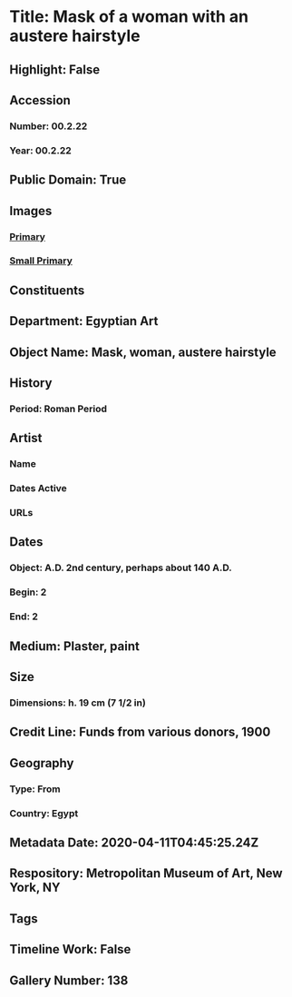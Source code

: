 # Title: Mask of a woman with an austere hairstyle
## Highlight: False
## Accession
### Number: 00.2.22
### Year: 00.2.22
## Public Domain: True
## Images
### [Primary](https://images.metmuseum.org/CRDImages/eg/original/vsromanlady3.jpg)
### [Small Primary](https://images.metmuseum.org/CRDImages/eg/web-large/vsromanlady3.jpg)
## Constituents
## Department: Egyptian Art
## Object Name: Mask, woman, austere hairstyle
## History
### Period: Roman Period
## Artist
### Name
### Dates Active
### URLs
## Dates
### Object: A.D. 2nd century, perhaps about 140 A.D.
### Begin: 2
### End: 2
## Medium: Plaster, paint
## Size
### Dimensions: h. 19 cm (7 1/2 in)
## Credit Line: Funds from various donors, 1900
## Geography
### Type: From
### Country: Egypt
## Metadata Date: 2020-04-11T04:45:25.24Z
## Respository: Metropolitan Museum of Art, New York, NY
## Tags
## Timeline Work: False
## Gallery Number: 138